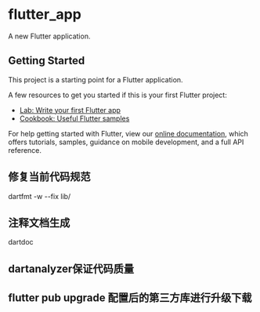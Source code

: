 # flutter_app

A new Flutter application.

## Getting Started

This project is a starting point for a Flutter application.

A few resources to get you started if this is your first Flutter project:

- [Lab: Write your first Flutter app](https://flutter.dev/docs/get-started/codelab)
- [Cookbook: Useful Flutter samples](https://flutter.dev/docs/cookbook)

For help getting started with Flutter, view our
[online documentation](https://flutter.dev/docs), which offers tutorials,
samples, guidance on mobile development, and a full API reference.


## 修复当前代码规范
dartfmt -w --fix lib/

## 注释文档生成
dartdoc

## dartanalyzer保证代码质量


## flutter pub upgrade 配置后的第三方库进行升级下载
